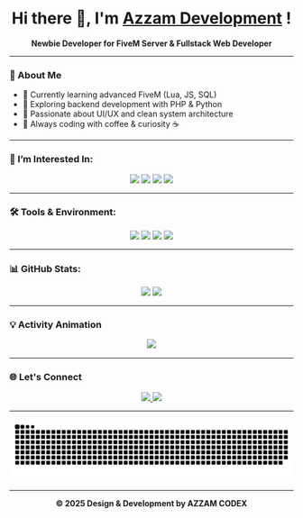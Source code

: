 <!-- 👋 README by AZZAM CODEX -->

<h1 align="center">
  Hi there 👋, I'm <a href="https://github.com/AzzamCyber" target="_blank">Azzam Development</a> !
</h1>

<p align="center">
  <b>Newbie Developer for FiveM Server & Fullstack Web Developer</b>  
</p>

---

### 🧠 About Me  
- 🔹 Currently learning advanced FiveM (Lua, JS, SQL)  
- 🔹 Exploring backend development with PHP & Python  
- 🔹 Passionate about UI/UX and clean system architecture  
- 🔹 Always coding with coffee & curiosity ☕  

---

### 🚀 I’m Interested In:
<p align="center">
  <img src="https://img.shields.io/badge/Python-v3.7+-blue?logo=python&logoColor=white" />
  <img src="https://img.shields.io/badge/PHP-5.3%20--%207.4-blue?logo=php&logoColor=white" />
  <img src="https://img.shields.io/badge/JavaScript-ES6+-yellow?logo=javascript&logoColor=white" />
  <img src="https://img.shields.io/badge/Lua-FiveM%20Core-blue?logo=lua&logoColor=white" />
</p>

---

### 🛠️ Tools & Environment:
<p align="center">
  <img src="https://img.shields.io/badge/OS-Linux%20|%20Windows-blue?logo=windows&logoColor=white" />
  <img src="https://img.shields.io/badge/Editor-VS%20Code-blue?logo=visualstudiocode&logoColor=white" />
  <img src="https://img.shields.io/badge/Terminal-Bash%20|%20CMD-black?logo=gnubash&logoColor=white" />
  <img src="https://komarev.com/ghpvc/?username=AzzamCyber&label=Profile%20Views&color=0e75b6&style=flat" />
</p>

---

### 📊 GitHub Stats:
<p align="center">
  <img src="https://github-readme-stats.vercel.app/api?username=AzzamCyber&show_icons=true&theme=transparent&hide_border=true&title_color=1E90FF&icon_color=1E90FF" height="180px"/>
  <img src="https://github-readme-stats.vercel.app/api/top-langs/?username=AzzamCyber&layout=compact&theme=transparent&hide_border=true&title_color=1E90FF" height="180px"/>
</p>

---

### 💡 Activity Animation
<p align="center">
  <img src="https://github-readme-activity-graph.vercel.app/graph?username=AzzamCyber&theme=github-compact&hide_border=true&area=true" />
</p>

---

### 🌐 Let's Connect
<p align="center">
  <a href="https://www.youtube.com/channel/UCme204gftypglXk2vJiInhA" target="_blank">
    <img src="https://img.shields.io/badge/YouTube-Azzam%20Cyber-red?logo=youtube&logoColor=white" />
  </a>
  <a href="https://wa.me/6285724875555?text=Halo%20saya%20tertarik%20dengan%20project%20kamu%20di%20GitHub" target="_blank">
    <img src="https://img.shields.io/badge/WhatsApp-Contact%20Me-green?logo=whatsapp&logoColor=white" />
  </a>
</p>

---

<p align="center">
  <img src="https://raw.githubusercontent.com/Platane/snk/output/github-contribution-grid-snake.svg" alt="snake animation" />
</p>

---

<p align="center">
  <b>© 2025 Design & Development by AZZAM CODEX</b>
</p>
